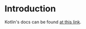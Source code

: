 # Introduction

Kotlin's docs can be found [at this link](https://etherdata-blockchain.github.io/etherdata-sdk/docs/kotlin/api/index.html).
